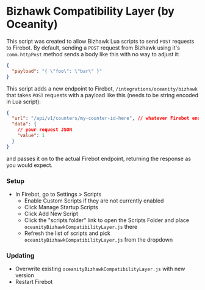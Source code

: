 # Bizhawk Compatibility Layer (by Oceanity)

This script was created to allow Bizhawk Lua scripts to send `POST` requests to Firebot. By default, sending a `POST` request from Bizhawk using it's `comm.httpPost` method sends a body like this with no way to adjust it:

```json
{
  "payload": "{ \"foo\": \"bar\" }"
}
```

This script adds a new endpoint to Firebot, `/integrations/oceanity/bizhawk` that takes `POST` requests with a payload like this (needs to be string encoded in Lua script):

```json
{
  "url": "/api/v1/counters/my-counter-id-here", // whatever Firebot endpoint you want to pass through too
  "data": {
    // your request JSON
    "value": 1
  }
}
```

and passes it on to the actual Firebot endpoint, returning the response as you would expect.

### Setup

- In Firebot, go to Settings > Scripts
  - Enable Custom Scripts if they are not currently enabled
  - Click Manage Startup Scripts
  - Click Add New Script
  - Click the "scripts folder" link to open the Scripts Folder and place `oceanityBizhawkCompatibilityLayer.js` there
  - Refresh the list of scripts and pick `oceanityBizhawkCompatibilityLayer.js` from the dropdown

### Updating

- Overwrite existing `oceanityBizhawkCompatibilityLayer.js` with new version
- Restart Firebot
